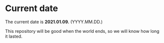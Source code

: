 # Current date

The current date is **2021.01.09.** (YYYY.MM.DD.)

This repository will be good when the world ends, so we will know how long it lasted.